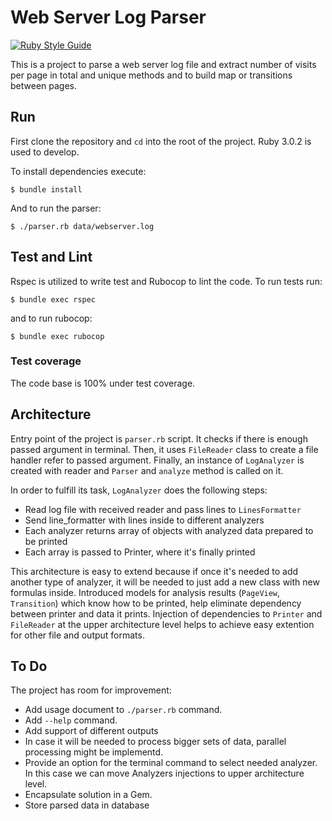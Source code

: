 # Web Server Log Parser

[![Ruby Style Guide](https://img.shields.io/badge/code_style-rubocop-brightgreen.svg)](https://github.com/rubocop/rubocop)

This is a project to parse a web server log file and extract number
of visits per page in total and unique methods and to build map or
transitions between pages.

## Run

First clone the repository and `cd` into the root of the project.
Ruby 3.0.2 is used to develop.

To install dependencies execute:

```
$ bundle install
```

And to run the parser:

```
$ ./parser.rb data/webserver.log
```

## Test and Lint

Rspec is utilized to write test and Rubocop to lint the code. To run
tests run:

```
$ bundle exec rspec
```

and to run rubocop:

```
$ bundle exec rubocop
```

### Test coverage

The code base is 100% under test coverage.

## Architecture

Entry point of the project is `parser.rb` script. It checks if there
is enough passed argument in terminal. Then, it uses `FileReader`
class to create a file handler refer to passed argument. Finally,
an instance of `LogAnalyzer` is created with reader and `Parser` and `analyze`
method is called on it.

In order to fulfill its task, `LogAnalyzer` does the following steps:

* Read log file with received reader and pass lines to `LinesFormatter`
* Send line_formatter with lines inside to different analyzers
* Each analyzer returns array of objects with analyzed data prepared to be printed
* Each array is passed to Printer, where it's finally printed

This architecture is easy to extend because if once it's needed to add another
type of analyzer, it will be needed to just add a new class with new formulas inside.
Introduced models for analysis results (`PageView`, `Transition`) which know
how to be printed, help eliminate dependency between printer and data it prints.
Injection of dependencies to `Printer` and `FileReader` at the upper architecture
level helps to achieve easy extention for other file and output formats.

## To Do

The project has room for improvement:

* Add usage document to `./parser.rb` command.
* Add `--help` command.
* Add support of different outputs
* In case it will be needed to process bigger sets of data, parallel processing might be implementd.
* Provide an option for the terminal command to select needed analyzer. In this case we can move Analyzers injections to upper architecture level.
* Encapsulate solution in a Gem.
* Store parsed data in database
